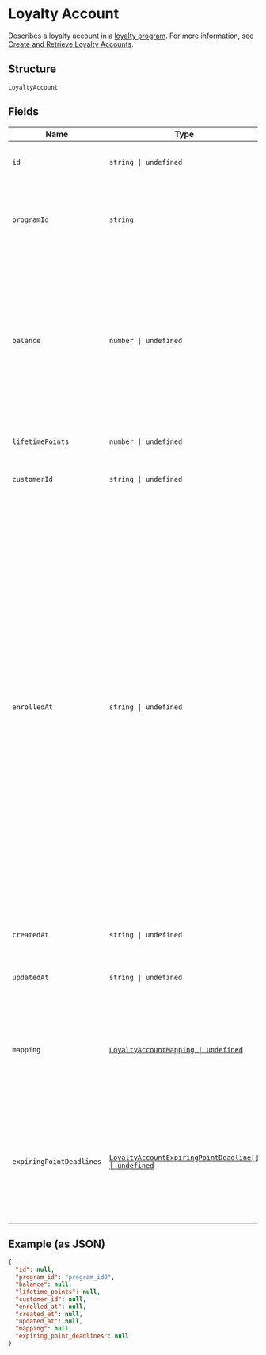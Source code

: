 
# Loyalty Account

Describes a loyalty account in a [loyalty program](../../doc/models/loyalty-program.md). For more information, see
[Create and Retrieve Loyalty Accounts](https://developer.squareup.com/docs/loyalty-api/loyalty-accounts).

## Structure

`LoyaltyAccount`

## Fields

| Name | Type | Tags | Description |
|  --- | --- | --- | --- |
| `id` | `string \| undefined` | Optional | The Square-assigned ID of the loyalty account.<br>**Constraints**: *Maximum Length*: `36` |
| `programId` | `string` | Required | The Square-assigned ID of the [loyalty program](../../doc/models/loyalty-program.md) to which the account belongs.<br>**Constraints**: *Minimum Length*: `1`, *Maximum Length*: `36` |
| `balance` | `number \| undefined` | Optional | The available point balance in the loyalty account. If points are scheduled to expire, they are listed in the `expiring_point_deadlines` field.<br><br>Your application should be able to handle loyalty accounts that have a negative point balance (`balance` is less than 0). This might occur if a seller makes a manual adjustment or as a result of a refund or exchange. |
| `lifetimePoints` | `number \| undefined` | Optional | The total points accrued during the lifetime of the account. |
| `customerId` | `string \| undefined` | Optional | The Square-assigned ID of the [customer](../../doc/models/customer.md) that is associated with the account. |
| `enrolledAt` | `string \| undefined` | Optional | The timestamp when the buyer joined the loyalty program, in RFC 3339 format. This field is used to display the **Enrolled On** or **Member Since** date in first-party Square products.<br><br>If this field is not set in a `CreateLoyaltyAccount` request, Square populates it after the buyer's first action on their account<br>(when `AccumulateLoyaltyPoints` or `CreateLoyaltyReward` is called). In first-party flows, Square populates the field when the buyer agrees to the terms of service in Square Point of Sale.<br><br>This field is typically specified in a `CreateLoyaltyAccount` request when creating a loyalty account for a buyer who already interacted with their account.<br>For example, you would set this field when migrating accounts from an external system. The timestamp in the request can represent a current or previous date and time, but it cannot be set for the future. |
| `createdAt` | `string \| undefined` | Optional | The timestamp when the loyalty account was created, in RFC 3339 format. |
| `updatedAt` | `string \| undefined` | Optional | The timestamp when the loyalty account was last updated, in RFC 3339 format. |
| `mapping` | [`LoyaltyAccountMapping \| undefined`](../../doc/models/loyalty-account-mapping.md) | Optional | Represents the mapping that associates a loyalty account with a buyer.<br><br>Currently, a loyalty account can only be mapped to a buyer by phone number. For more information, see<br>[Loyalty Overview](https://developer.squareup.com/docs/loyalty/overview). |
| `expiringPointDeadlines` | [`LoyaltyAccountExpiringPointDeadline[] \| undefined`](../../doc/models/loyalty-account-expiring-point-deadline.md) | Optional | The schedule for when points expire in the loyalty account balance. This field is present only if the account has points that are scheduled to expire.<br><br>The total number of points in this field equals the number of points in the `balance` field. |

## Example (as JSON)

```json
{
  "id": null,
  "program_id": "program_id0",
  "balance": null,
  "lifetime_points": null,
  "customer_id": null,
  "enrolled_at": null,
  "created_at": null,
  "updated_at": null,
  "mapping": null,
  "expiring_point_deadlines": null
}
```

